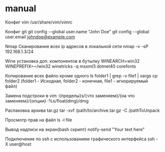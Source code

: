 # manual

Конфиг vim
/usr/share/vim/vimrc


Конфиг git
git config --global user.name "John Doe"
git config --global user.email johndoe@example.com


Nmap Сканирование всех ip адресов в локальной сети
nmap -v -sP 192.168.1.3/24


Wine установка доп. компонентов в бутылку
WINEARCH=win32 WINEPREFIX=~/win32 winetricks -q msxml3 dotnet40 corefonts


Копирование всех файло кроме одного
ls folder1 | grep -v file1 | xargs cp folder2 (folder1 - Исходная, folder2 - конечная, file1 - игнорируемый файл)


Замена подстроки в vim
:{пределы}s/{что заменяем}/{на что заменяем}/{опции}
:%s/float(dmg)/dmg


Распаковка архива tar.gz
tar -xvf /path/to/archive.tar.gz -C /pathToUnpack


Просмотр прав на файл
ls -l file


Вывод надписи на экран(bash скрипт)
notify-send "Your text here"


Подключение по ssh с использованием графического интерфейса
ssh -X user@host

